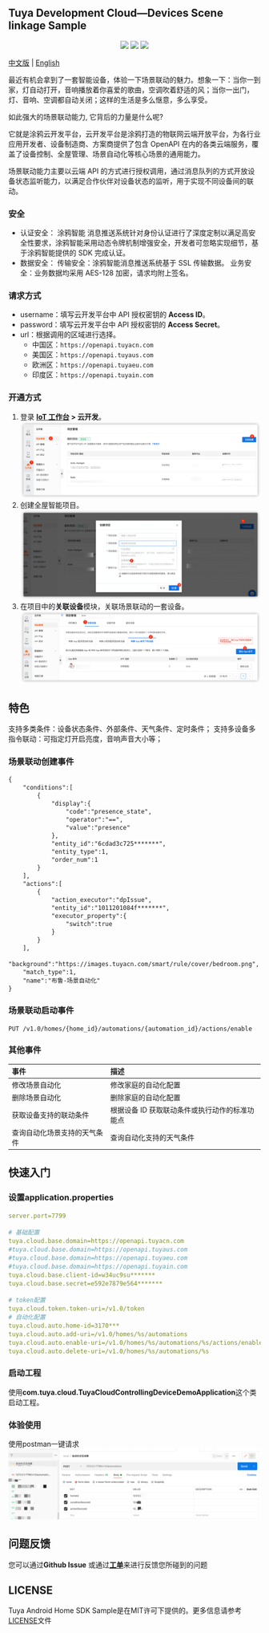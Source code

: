 ## Tuya Development Cloud—Devices Scene linkage Sample

<p align="center">
    <a href="https://github.com/tuya/tuya-cloud-fingerbot-demo/commits/" title="Last Commit"><img src="https://img.shields.io/github/last-commit/tuya/tuya-cloud-fingerbot-demo?style=flat"></a>
    <a href="https://github.com/tuya/tuya-cloud-fingerbot-demo/blob/master/LICENSE" title="License"><img src="https://img.shields.io/badge/license-MIT-green?style=flat"></a>
    <a href="https://github.com/tuya/tuya-cloud-fingerbot-demo/issues" title="Open Issues"><img src="https://img.shields.io/github/issues/tuya/tuya-cloud-fingerbot-demo?style=flat"></a>
</p>

[中文版](README_zh.md) | [English](README.md)

[comment]: <> (![]&#40;img/enableLinkage-demo.gif&#41;)

最近有机会拿到了一套智能设备，体验一下场景联动的魅力。想象一下：当你一到家，灯自动打开，音响播放着你喜爱的歌曲，空调吹着舒适的风；当你一出门，灯、音响、空调都自动关闭；这样的生活是多么惬意，多么享受。

如此强大的场景联动能力, 它背后的力量是什么呢?

它就是涂鸦云开发平台，云开发平台是涂鸦打造的物联网云端开放平台，为各行业应用开发者、设备制造商、方案商提供了包含 OpenAPI 在内的各类云端服务，覆盖了设备控制、全屋管理、场景自动化等核心场景的通用能力。

场景联动能力主要以云端 API 的方式进行授权调用，通过消息队列的方式开放设备状态监听能力，以满足合作伙伴对设备状态的监听，用于实现不同设备间的联动。

### 安全

- 认证安全：
  涂鸦智能 消息推送系统针对身份认证进行了深度定制以满足高安全性要求，涂鸦智能采用动态令牌机制增强安全，开发者可忽略实现细节，基于涂鸦智能提供的 SDK 完成认证。
- 数据安全：
  传输安全：涂鸦智能消息推送系统基于 SSL 传输数据。
  业务安全：业务数据均采用 AES-128 加密，请求均附上签名。



### 请求方式

- username：填写云开发平台中 API 授权密钥的 **Access ID**。
- password：填写云开发平台中 API 授权密钥的 **Access Secret**。
- url：根据调用的区域进行选择。
  - 中国区：`https://openapi.tuyacn.com`
  - 美国区：`https://openapi.tuyaus.com`
  - 欧洲区：`https://openapi.tuyaeu.com`
  - 印度区：`https://openapi.tuyain.com`

### 开通方式

1. 登录 **[IoT 工作台](https://iot.tuya.com/) > 云开发**。
   ![img.png](img/create_project.png)
2. 创建全屋智能项目。
   ![img.png](img/create_asset.png)
3. 在项目中的**关联设备**模块，关联场景联动的一套设备。
   ![img.png](img/relate_devices.png)



## 特色

支持多类条件：设备状态条件、外部条件、天气条件、定时条件；
支持多设备多指令联动：可指定灯开启亮度，音响声音大小等；

### 场景联动创建事件

```
{
    "conditions":[
        {
            "display":{
                "code":"presence_state",
                "operator":"==",
                "value":"presence"
            },
            "entity_id":"6cdad3c725*******",
            "entity_type":1,
            "order_num":1
        }
    ],
    "actions":[
        {
            "action_executor":"dpIssue",
            "entity_id":"1011201084f*******",
            "executor_property":{
                "switch":true
            }
        }
    ],
    "background":"https://images.tuyacn.com/smart/rule/cover/bedroom.png",
    "match_type":1,
    "name":"布鲁-场景自动化"
}
```
### 场景联动启动事件

```aidl
PUT /v1.0/homes/{home_id}/automations/{automation_id}/actions/enable
```


### 其他事件

| 事件       | 描述               |
| :------------ | :----------------- |
| 修改场景自动化 | 修改家庭的自动化配置 |
| 删除场景自动化 | 删除家庭的自动化配置 |
| 获取设备支持的联动条件        | 根据设备 ID 获取联动条件或执行动作的标准功能点          |
| 查询自动化场景支持的天气条件     | 查询自动化支持的天气条件           |



## 快速入门

### 设置application.properties

```yml
server.port=7799

# 基础配置
tuya.cloud.base.domain=https://openapi.tuyacn.com
#tuya.cloud.base.domain=https://openapi.tuyaus.com
#tuya.cloud.base.domain=https://openapi.tuyaeu.com
#tuya.cloud.base.domain=https://openapi.tuyain.com
tuya.cloud.base.client-id=w34uc9su*******
tuya.cloud.base.secret=e592e7879e564*******

# token配置
tuya.cloud.token.token-uri=/v1.0/token
# 自动化配置
tuya.cloud.auto.home-id=3170***
tuya.cloud.auto.add-uri=/v1.0/homes/%s/automations
tuya.cloud.auto.enable-uri=/v1.0/homes/%s/automations/%s/actions/enable
tuya.cloud.auto.delete-uri=/v1.0/homes/%s/automations/%s
```



### 启动工程

使用**com.tuya.cloud.TuyaCloudControllingDeviceDemoApplication**这个类启动工程。

### 体验使用
使用postman一键请求
![img.png](img/img.png)

问题反馈
---

您可以通过**Github Issue** 或通过[**工单**](https://service.console.tuya.com)来进行反馈您所碰到的问题



LICENSE
---

Tuya Android Home SDK Sample是在MIT许可下提供的。更多信息请参考[LICENSE](https://github.com/tuya/tuya-cloud-devices-scene-linkage/blob/master/LICENSE)文件

